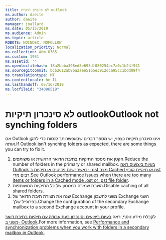 ```yaml
---
title: לא סינכרון תיקיות outlook
ms.author: daeite
author: daeite
manager: joallard
ms.date: 05/15/2019
ms.audience: Admin
ms.topic: article
ROBOTS: NOINDEX, NOFOLLOW
localization_priority: Normal
ms.collection: Adm_O365
ms.custom: 1951
ms.assetid: ''
ms.openlocfilehash: 18a2bbba398ed5e693df080254ec7a0c1b24f941
ms.sourcegitcommit: bcb2612ab8ba2aee5165e3912dca95cc1bdd09f4
ms.translationtype: MT
ms.contentlocale: he-IL
ms.lasthandoff: 05/16/2019
ms.locfileid: "34096519"
---
```

# <a name="outlook-not-synching-folders"></a><span data-ttu-id="5a267-102">לא סינכרון תיקיות outlook</span><span class="sxs-lookup"><span data-stu-id="5a267-102">Outlook not synching folders</span></span>

<span data-ttu-id="5a267-103">אם Outlook אינו סינכרון תיקיות כצפוי, יש מספר דברים שבאפשרותך לנסות כדי לתקן אותה.</span><span class="sxs-lookup"><span data-stu-id="5a267-103">If Outlook isn't synching folders as expected, there are some things you can try to fix it.</span></span>

1. <span data-ttu-id="5a267-104">הקטן את מספר התיקיות בתיבת הדואר הראשית או משותפים.</span><span class="sxs-lookup"><span data-stu-id="5a267-104">Reduce the number of folders in the primary or shared mailbox.</span></span> <span data-ttu-id="5a267-105">[בעיות ביצועים ראה Outlook כאשר ישנם פריטים או תיקיות ב-. ost מצב Cached או תיקיית קובץ pst רבים מדי](https://support.microsoft.com/help/2768656).</span><span class="sxs-lookup"><span data-stu-id="5a267-105">[See Outlook performance issues when there are too many items or folders in a Cached mode .ost or .pst file folder](https://support.microsoft.com/help/2768656).</span></span>
2. <span data-ttu-id="5a267-106">השבת שמירה במטמון של כל התיקיות המשותפות.</span><span class="sxs-lookup"><span data-stu-id="5a267-106">Disable caching of all shared folders.</span></span>
3. <span data-ttu-id="5a267-107">שנה את תצורת תיבת הדואר של Exchange משני לחשבון Exchange השני בפרופיל שלך.</span><span class="sxs-lookup"><span data-stu-id="5a267-107">Change the configuration of the secondary Exchange mailbox to a second Exchange account in your profile.</span></span>
 
<span data-ttu-id="5a267-108">לקבלת מידע נוסף, ראה [בעיות ביצועים וסינכרון בעת עבודה עם תיקיות בתיבת דואר משני ב- Outlook](https://support.microsoft.com/help/3115602).</span><span class="sxs-lookup"><span data-stu-id="5a267-108">For more information, see [Performance and synchronization problems when you work with folders in a secondary mailbox in Outlook](https://support.microsoft.com/help/3115602).</span></span>